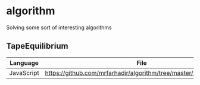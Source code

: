 # algorithm
Solving some sort of interesting algorithms

## TapeEquilibrium

| Language | File |
| ------ | ------ |
| JavaScript | https://github.com/mrfarhadir/algorithm/tree/master/TapeEquilibrium |

